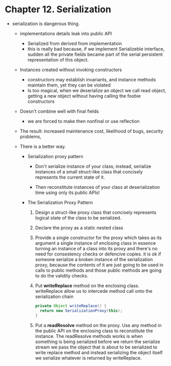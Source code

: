 # Chapter 12. Serialization


- serialization is dangerous thing.

  - implementations details leak into public API
    
    - Serialized from derived from implementation
    - this is really bad because, if we implement Serializeble interface, sudden all the private fields became part of the serial persistent representation of this object.
    
  - Instances created without invoking constructors
  
    - constructors may establish invariants, and instance methods maintain them, yet they can be violated
    - Is too magical, when we deserialize an object we call read object, getting a new object without having calling the foobie constructors
    
  - Doesn't combine well with final fields
  
    - we are forced to make then nonfinal or use reflection 
    
  - The result: increased maintenance cost, likelihood of bugs, security problems,
  
  - There is a better way.
    
    - Serialization proxy pattern
    
      - Don't serialize instance of your class; instead, serialize instances of a small struct-like class that concisely represents the current state of it.
      
      - Then reconstitute instances of your class at deserialization time using only its public APIs!
      
    - The Serialization Proxy Pattern  
    
      1. Design a struct-like proxy class that concisely represents logical state of the class to be serialized.
      
      2. Declare the proxy as a static nested class
      
      3. Provide a single constructor for the proxy which takes as its argument a single instance of enclosing class in essence turning an instance of a class into its proxy and there's no need for consestency checks or defencive copies. it is ok if someone serialize a broken instance of the serialization proxy, because the contents of it are just going to be used in calls to public methods and those public methods are going to do the validity checks.
      
      4. Put **writeReplace** method on the enclosing class. writeReplace allow us to intercede method call onto the serialization chain 
      
          ```java 
          private Object writeReplace() {
            return new SerializationProxy(this);
          } 
          ```
      
      5. Put a **readResolve** method on the proxy. Use any method in the public API on the enclosing class to reconstitute the instance. The readResolve methods works is when something is being serialized before we return the serialize stream we pass the object that is about to be serialized to write replace method and instead serializing the object itself we serialize whatever is returned by writeReplace.
      
        

